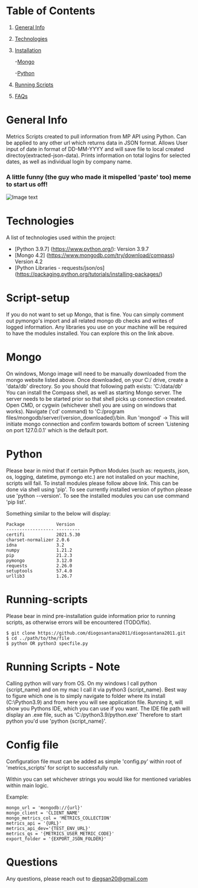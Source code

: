 # Table of Contents
1. [General Info](#general-info)
2. [Technologies](#technologies)
3. [Installation](#script-setup)

   -[Mongo](#mongo)
   
   -[Python](#python)

4. [Running Scripts](#running-scripts)
5. [FAQs](#questions)

# General Info
Metrics Scripts created to pull information from MP API using Python. Can be applied to any other url which returns data in JSON format. 
Allows User input of date in format of DD-MM-YYYY and will save file to local created directoy(extracted-json-data).
Prints information on total logins for selected dates, as well as individual login by company name.

### A little funny (the guy who made it mispelled 'paste' too) meme to start us off!
![Image text](https://tse1.mm.bing.net/th?id=OIP.95Qw7RnpPEl6HXuuTpozRwHaHY&pid=Api&P=0&w=300&h=300)

# Technologies
A list of technologies used within the project:
* [Python 3.9.7] (https://www.python.org/): Version 3.9.7
* [Mongo 4.2] (https://www.mongodb.com/try/download/compass) Version 4.2 
* [Python Libraries - requests/json/os] (https://packaging.python.org/tutorials/installing-packages/)

# Script-setup

If you do not want to set up Mongo, that is fine. You can simply comment out pymongo's import and all related mongo db checks and writes of logged information.
Any libraries you use on your machine will be required to have the modules installed. You can explore this on the link above.

# Mongo

On windows, Mongo image will need to be manually downloaded from the mongo website listed above. 
Once downloaded, on your C:/ drive, create a 'data/db' directory. So you should that following path exists: 'C:/data/db'
You can install the Compass shell, as well as starting Mongo server.
The server needs to be started prior so that shell picks up connection created.
Open CMD, or cygwin (whichever shell you are using on windows that works).
Navigate ('cd' command) to 'C:/program files/mongodb/server/{version_downloaded}/bin.
Run 'mongod' -> This will initiate mongo connection and confirm towards bottom of screen 'Listening on port 127.0.0.1' which is the default port. 

# Python

Please bear in mind that if certain Python Modules (such as: requests, json, os, logging, datetime, pymongo etc.) are not installed on your machine, scripts will fail. 
To install modules please follow above link.
This can be done via shell using 'pip'. To see currently installed version of python please use 'python --version'.
To see the installed modules you can use command 'pip list'. 

Something similar to the below will display:

```
Package            Version
------------------ ---------
certifi            2021.5.30
charset-normalizer 2.0.6
idna               3.2
numpy              1.21.2
pip                21.2.3
pymongo            3.12.0
requests           2.26.0
setuptools         57.4.0
urllib3            1.26.7
```

# Running-scripts

Please bear in mind pre-installation guide information prior to running scripts, as otherwise errors will be encountered (TODO/fix). 

```
$ git clone https://github.com/diogosantana2011/diogosantana2011.git
$ cd ../path/to/the/file
$ python OR python3 specfile.py
```

# Running Scripts - Note

Calling python will vary from OS. On my windows I call python {script_name} and on my mac I call it via python3 {script_name}.
Best way to figure which one is to simply navigate to folder where its install (C:\Python3.9) and from here you will see application file.
Running it, will show you Pythons IDE, which you can use if you want. The IDE file path will display an .exe file, such as 'C:/python3.9/python.exe'
Therefore to start python you'd use 'python {script_name}'.

# Config file

Configuration file must can be added as simple 'config.py' within root of 'metrics_scripts' for script to successfully run.

Within you can set whichever strings you would like for mentioned variables within main logic.

Example:

```
mongo_url = 'mongodb://{url}'
mongo_client = 'CLIENT_NAME'
mongo_metrics_col = 'METRICS_COLLECTION'
metrics_api = '{URL}'
metrics_api_dev='{TEST_ENV_URL}'
metrics_qs = '{METRICS_USER_METRIC_CODE}'
export_folder = '{EXPORT_JSON_FOLDER}'
```

# Questions
Any questions, please reach out to diegsan20@gmail.com
